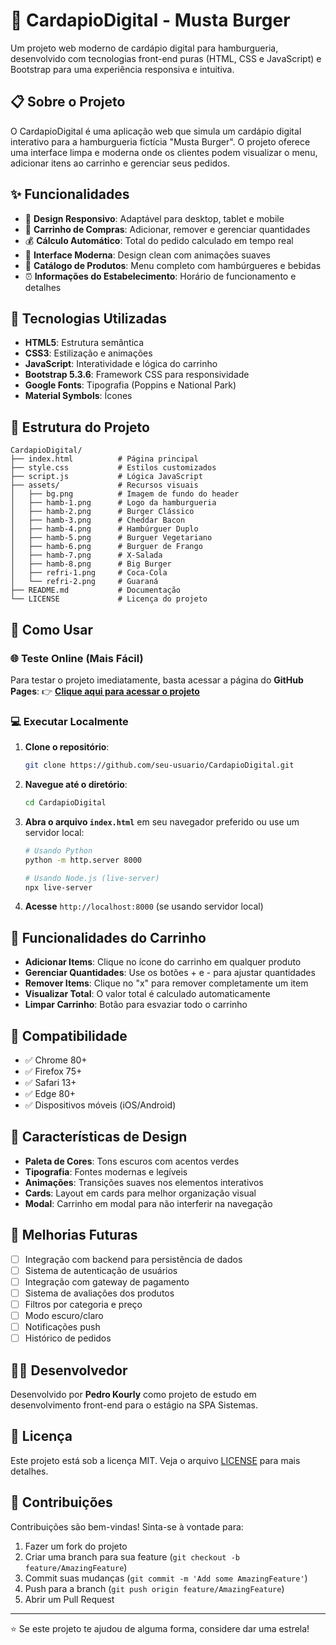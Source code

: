 # 🍔 CardapioDigital - Musta Burger

Um projeto web moderno de cardápio digital para hamburgueria, desenvolvido com tecnologias front-end puras (HTML, CSS e JavaScript) e Bootstrap para uma experiência responsiva e intuitiva.

## 📋 Sobre o Projeto

O CardapioDigital é uma aplicação web que simula um cardápio digital interativo para a hamburgueria fictícia "Musta Burger". O projeto oferece uma interface limpa e moderna onde os clientes podem visualizar o menu, adicionar itens ao carrinho e gerenciar seus pedidos.

## ✨ Funcionalidades

- 📱 **Design Responsivo**: Adaptável para desktop, tablet e mobile
- 🛒 **Carrinho de Compras**: Adicionar, remover e gerenciar quantidades
- 💰 **Cálculo Automático**: Total do pedido calculado em tempo real
- 🎨 **Interface Moderna**: Design clean com animações suaves
- 🍔 **Catálogo de Produtos**: Menu completo com hambúrgueres e bebidas
- ⏰ **Informações do Estabelecimento**: Horário de funcionamento e detalhes

## 🚀 Tecnologias Utilizadas

- **HTML5**: Estrutura semântica
- **CSS3**: Estilização e animações
- **JavaScript**: Interatividade e lógica do carrinho
- **Bootstrap 5.3.6**: Framework CSS para responsividade
- **Google Fonts**: Tipografia (Poppins e National Park)
- **Material Symbols**: Ícones

## 📁 Estrutura do Projeto

```
CardapioDigital/
├── index.html          # Página principal
├── style.css           # Estilos customizados
├── script.js           # Lógica JavaScript
├── assets/             # Recursos visuais
│   ├── bg.png          # Imagem de fundo do header
│   ├── hamb-1.png      # Logo da hamburgueria
│   ├── hamb-2.png      # Burger Clássico
│   ├── hamb-3.png      # Cheddar Bacon
│   ├── hamb-4.png      # Hambúrguer Duplo
│   ├── hamb-5.png      # Burguer Vegetariano
│   ├── hamb-6.png      # Burguer de Frango
│   ├── hamb-7.png      # X-Salada
│   ├── hamb-8.png      # Big Burger
│   ├── refri-1.png     # Coca-Cola
│   └── refri-2.png     # Guaraná
├── README.md           # Documentação
└── LICENSE             # Licença do projeto
```

## 🎯 Como Usar

### 🌐 **Teste Online (Mais Fácil)**
Para testar o projeto imediatamente, basta acessar a página do **GitHub Pages**:
👉 **[Clique aqui para acessar o projeto](https://pedrokourly.github.io/CardapioDigital/)**

### 💻 **Executar Localmente**

1. **Clone o repositório**:
   ```bash
   git clone https://github.com/seu-usuario/CardapioDigital.git
   ```

2. **Navegue até o diretório**:
   ```bash
   cd CardapioDigital
   ```

3. **Abra o arquivo `index.html`** em seu navegador preferido ou use um servidor local:
   ```bash
   # Usando Python
   python -m http.server 8000
   
   # Usando Node.js (live-server)
   npx live-server
   ```

4. **Acesse** `http://localhost:8000` (se usando servidor local)

## 🛒 Funcionalidades do Carrinho

- **Adicionar Items**: Clique no ícone do carrinho em qualquer produto
- **Gerenciar Quantidades**: Use os botões + e - para ajustar quantidades
- **Remover Items**: Clique no "x" para remover completamente um item
- **Visualizar Total**: O valor total é calculado automaticamente
- **Limpar Carrinho**: Botão para esvaziar todo o carrinho

## 📱 Compatibilidade

- ✅ Chrome 80+
- ✅ Firefox 75+
- ✅ Safari 13+
- ✅ Edge 80+
- ✅ Dispositivos móveis (iOS/Android)

## 🎨 Características de Design

- **Paleta de Cores**: Tons escuros com acentos verdes
- **Tipografia**: Fontes modernas e legíveis
- **Animações**: Transições suaves nos elementos interativos
- **Cards**: Layout em cards para melhor organização visual
- **Modal**: Carrinho em modal para não interferir na navegação

## 🔄 Melhorias Futuras

- [ ] Integração com backend para persistência de dados
- [ ] Sistema de autenticação de usuários
- [ ] Integração com gateway de pagamento
- [ ] Sistema de avaliações dos produtos
- [ ] Filtros por categoria e preço
- [ ] Modo escuro/claro
- [ ] Notificações push
- [ ] Histórico de pedidos

## 👨‍💻 Desenvolvedor

Desenvolvido por **Pedro Kourly** como projeto de estudo em desenvolvimento front-end para o estágio na SPA Sistemas.

## 📄 Licença

Este projeto está sob a licença MIT. Veja o arquivo [LICENSE](LICENSE) para mais detalhes.

## 🤝 Contribuições

Contribuições são bem-vindas! Sinta-se à vontade para:

1. Fazer um fork do projeto
2. Criar uma branch para sua feature (`git checkout -b feature/AmazingFeature`)
3. Commit suas mudanças (`git commit -m 'Add some AmazingFeature'`)
4. Push para a branch (`git push origin feature/AmazingFeature`)
5. Abrir um Pull Request

---

⭐ Se este projeto te ajudou de alguma forma, considere dar uma estrela!
